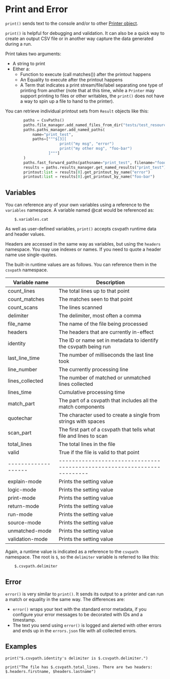 
# Print and Error

`print()` sends text to the console and/or to other <a href='https://github.com/dk107dk/csvpath/blob/main/csvpath/util/printer.py'>Printer object</a>.

`print()` is helpful for debugging and validation. It can also be a quick way to create an output CSV file or in another way capture the data generated during a run.

Print takes two arguments:
- A string to print
- Either a:
    - Function to execute (call matches()) after the printout happens
    - An Equality to execute after the printout happens
    - A Term that indicates a print stream/file/label separating one type of printing from another (note that at this time, while a `Printer` may support printing to files or other writables, the `print()` does not have a way to spin up a file to hand to the printer).

You can retrieve individual printout sets from `Result` objects like this:

```python
        paths = CsvPaths()
        paths.file_manager.add_named_files_from_dir("tests/test_resources/named_files")
        paths.paths_manager.add_named_paths(
            name="print_test",
            paths=["""$[3][
                        print("my msg", "error")
                        print("my other msg", "foo-bar")
                   ]"""]
        )
        paths.fast_forward_paths(pathsname="print_test", filename="food")
        results = paths.results_manager.get_named_results("print_test")
        printout:list = results[0].get_printout_by_name("error")
        printout:list = results[0].get_printout_by_name("foo-bar")
```

## Variables

You can reference any of your own variables using a reference to the `variables` namespace. A variable named @cat would be referenced as:

```
    $.variables.cat
```

As well as user-defined variables, `print()` accepts csvpath runtime data and header values.

Headers are accessed in the same way as variables, but using the `headers` namespace. You may use indexes or names. If you need to quote a header name use single-quotes.

The built-in runtime values are as follows. You can reference them in the `csvpath` namespace.

| Variable name     | Description                                                           |
|-------------------|-----------------------------------------------------------------------|
| count_lines       | The total lines up to that point                                      |
| count_matches     | The matches seen to that point                                        |
| count_scans       | The lines scanned                                                     |
| delimiter         | The delimiter, most often a comma                                     |
| file_name         | The name of the file being processed                                  |
| headers           | The headers that are currently in-effect                              |
| identity          | The ID or name set in metadata to identify the csvpath being run      |
| last_line_time    | The number of milliseconds the last line took                         |
| line_number       | The currently processing line                                         |
| lines_collected   | The number of matched or unmatched lines collected                    |
| lines_time        | Cumulative processing time                                          |
| match_part        | The part of a csvpath that includes all the match components          |
| quotechar         | The character used to create a single from strings with spaces        |
| scan_part         | The first part of a csvpath that tells what file and lines to scan    |
| total_lines       | The total lines in the file                                           |
| valid             | True if the file is valid to that point                               |
|-------------------|-----------------------------------------------------------------------|
| explain-mode      | Prints the setting value                                              |
| logic-mode        | Prints the setting value                                              |
| print-mode        | Prints the setting value                                              |
| return-mode       | Prints the setting value                                              |
| run-mode          | Prints the setting value                                              |
| source-mode       | Prints the setting value                                              |
| unmatched-mode    | Prints the setting value                                              |
| validation-mode   | Prints the setting value                                              |

Again, a runtime value is indicated as a reference to the `csvpath` namespace. The root is `$`, so the `delimiter` variable is referred to like this:
```
    $.csvpath.delimiter
```

## Error

`error()` is very similar to `print()`. It sends its output to a printer and can run a match or equality in the same way. The differences are:
- `error()` wraps your text with the standard error metadata, if you configure your error messages to be decorated with IDs and a timestamp.
- The text you send using `error()` is logged and alerted with other errors and ends up in the `errors.json` file with all collected errors.


## Examples

    print("$.csvpath.identity's delimiter is $.csvpath.delimiter.")

    print("The file has $.csvpath.total_lines. There are two headers: $.headers.firstname, $headers.lastname")

